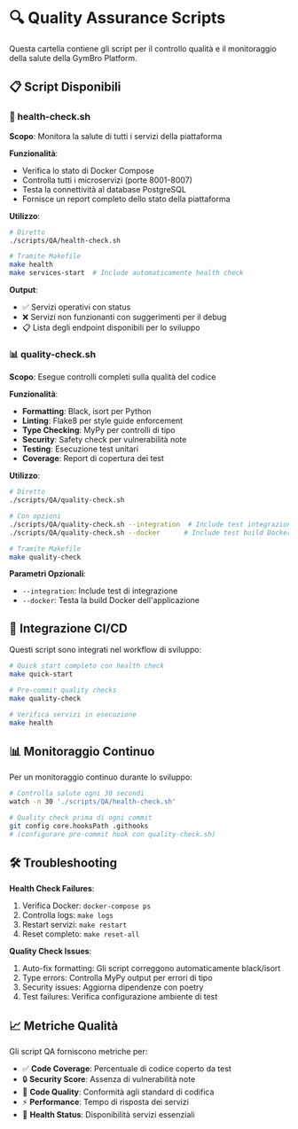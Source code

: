 # 🔍 Quality Assurance Scripts

Questa cartella contiene gli script per il controllo qualità e il monitoraggio della salute della GymBro Platform.

## 📋 Script Disponibili

### 🏥 health-check.sh
**Scopo**: Monitora la salute di tutti i servizi della piattaforma

**Funzionalità**:
- Verifica lo stato di Docker Compose
- Controlla tutti i microservizi (porte 8001-8007)
- Testa la connettività al database PostgreSQL
- Fornisce un report completo dello stato della piattaforma

**Utilizzo**:
```bash
# Diretto
./scripts/QA/health-check.sh

# Tramite Makefile
make health
make services-start  # Include automaticamente health check
```

**Output**:
- ✅ Servizi operativi con status
- ❌ Servizi non funzionanti con suggerimenti per il debug
- 📋 Lista degli endpoint disponibili per lo sviluppo

### 📊 quality-check.sh
**Scopo**: Esegue controlli completi sulla qualità del codice

**Funzionalità**:
- **Formatting**: Black, isort per Python
- **Linting**: Flake8 per style guide enforcement
- **Type Checking**: MyPy per controlli di tipo
- **Security**: Safety check per vulnerabilità note
- **Testing**: Esecuzione test unitari
- **Coverage**: Report di copertura dei test

**Utilizzo**:
```bash
# Diretto
./scripts/QA/quality-check.sh

# Con opzioni
./scripts/QA/quality-check.sh --integration  # Include test integrazione
./scripts/QA/quality-check.sh --docker      # Include test build Docker

# Tramite Makefile
make quality-check
```

**Parametri Opzionali**:
- `--integration`: Include test di integrazione
- `--docker`: Testa la build Docker dell'applicazione

## 🚀 Integrazione CI/CD

Questi script sono integrati nel workflow di sviluppo:

```bash
# Quick start completo con health check
make quick-start

# Pre-commit quality checks
make quality-check

# Verifica servizi in esecuzione
make health
```

## 📊 Monitoraggio Continuo

Per un monitoraggio continuo durante lo sviluppo:

```bash
# Controlla salute ogni 30 secondi
watch -n 30 './scripts/QA/health-check.sh'

# Quality check prima di ogni commit
git config core.hooksPath .githooks
# (configurare pre-commit hook con quality-check.sh)
```

## 🛠️ Troubleshooting

**Health Check Failures**:
1. Verifica Docker: `docker-compose ps`
2. Controlla logs: `make logs`
3. Restart servizi: `make restart`
4. Reset completo: `make reset-all`

**Quality Check Issues**:
1. Auto-fix formatting: Gli script correggono automaticamente black/isort
2. Type errors: Controlla MyPy output per errori di tipo
3. Security issues: Aggiorna dipendenze con poetry
4. Test failures: Verifica configurazione ambiente di test

## 📈 Metriche Qualità

Gli script QA forniscono metriche per:
- ✅ **Code Coverage**: Percentuale di codice coperto da test
- 🔒 **Security Score**: Assenza di vulnerabilità note
- 📏 **Code Quality**: Conformità agli standard di codifica
- ⚡ **Performance**: Tempo di risposta dei servizi
- 🏥 **Health Status**: Disponibilità servizi essenziali
